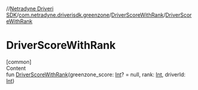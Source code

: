 //[Netradyne Driveri SDK](../../index.md)/[com.netradyne.driverisdk.greenzone](../index.md)/[DriverScoreWithRank](index.md)/[DriverScoreWithRank](-driver-score-with-rank.md)



# DriverScoreWithRank  
[common]  
Content  
fun [DriverScoreWithRank](-driver-score-with-rank.md)(greenzone_score: [Int](https://kotlinlang.org/api/latest/jvm/stdlib/kotlin/-int/index.html)? = null, rank: [Int](https://kotlinlang.org/api/latest/jvm/stdlib/kotlin/-int/index.html), driverId: [Int](https://kotlinlang.org/api/latest/jvm/stdlib/kotlin/-int/index.html))  



